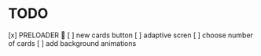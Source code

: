 # TODO
[x] PRELOADER 👹 
[ ] new cards button
[ ] adaptive scren
[ ] choose number of cards
[ ] add background animations